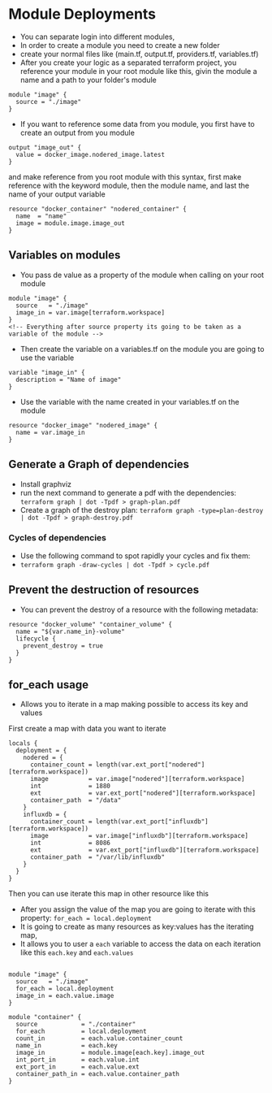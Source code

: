 # Module Deployments

- You can separate login into different modules,
- In order to create a module you need to create a new folder
- create your normal files like (main.tf, output.tf, providers.tf, variables.tf)
- After you create your logic as a separated terraform project, you reference your module in your root module like this, givin the module a name and a path to your folder's module

```
module "image" {
  source = "./image"
}
```

- If you want to reference some data from you module, you first have to create an output from you module

```
output "image_out" {
  value = docker_image.nodered_image.latest
}

```

and make reference from you root module with this syntax, first make reference with the keyword module, then the module name, and last the name of your output variable

```
resource "docker_container" "nodered_container" {
  name  = "name"
  image = module.image.image_out
}
```

## Variables on modules

- You pass de value as a property of the module when calling on your root module

```
module "image" {
  source   = "./image"
  image_in = var.image[terraform.workspace]
}
<!-- Everything after source property its going to be taken as a variable of the module -->
```

- Then create the variable on a variables.tf on the module you are going to use the variable

```
variable "image_in" {
  description = "Name of image"
}
```

- Use the variable with the name created in your variables.tf on the module

```
resource "docker_image" "nodered_image" {
  name = var.image_in
}
```

## Generate a Graph of dependencies

- Install graphviz
- run the next command to generate a pdf with the dependencies: `terraform graph | dot -Tpdf > graph-plan.pdf`
- Create a graph of the destroy plan: `terraform graph -type=plan-destroy | dot -Tpdf > graph-destroy.pdf`

### Cycles of dependencies

- Use the following command to spot rapidly your cycles and fix them:
- `terraform graph -draw-cycles | dot -Tpdf > cycle.pdf`

## Prevent the destruction of resources

- You can prevent the destroy of a resource with the following metadata:

```
resource "docker_volume" "container_volume" {
  name = "${var.name_in}-volume"
  lifecycle {
    prevent_destroy = true
  }
}
```

## for_each usage

- Allows you to iterate in a map making possible to access its key and values

First create a map with data you want to iterate

```
locals {
  deployment = {
    nodered = {
      container_count = length(var.ext_port["nodered"][terraform.workspace])
      image           = var.image["nodered"][terraform.workspace]
      int             = 1880
      ext             = var.ext_port["nodered"][terraform.workspace]
      container_path  = "/data"
    }
    influxdb = {
      container_count = length(var.ext_port["influxdb"][terraform.workspace])
      image           = var.image["influxdb"][terraform.workspace]
      int             = 8086
      ext             = var.ext_port["influxdb"][terraform.workspace]
      container_path  = "/var/lib/influxdb"
    }
  }
}

```

Then you can use iterate this map in other resource like this

- After you assign the value of the map you are going to iterate with this property: `for_each = local.deployment`
- It is going to create as many resources as key:values has the iterating map,
- It allows you to user a `each` variable to access the data on each iteration like this `each.key` and `each.values`

```

module "image" {
  source   = "./image"
  for_each = local.deployment
  image_in = each.value.image
}

module "container" {
  source            = "./container"
  for_each          = local.deployment
  count_in          = each.value.container_count
  name_in           = each.key
  image_in          = module.image[each.key].image_out
  int_port_in       = each.value.int
  ext_port_in       = each.value.ext
  container_path_in = each.value.container_path
}
```
